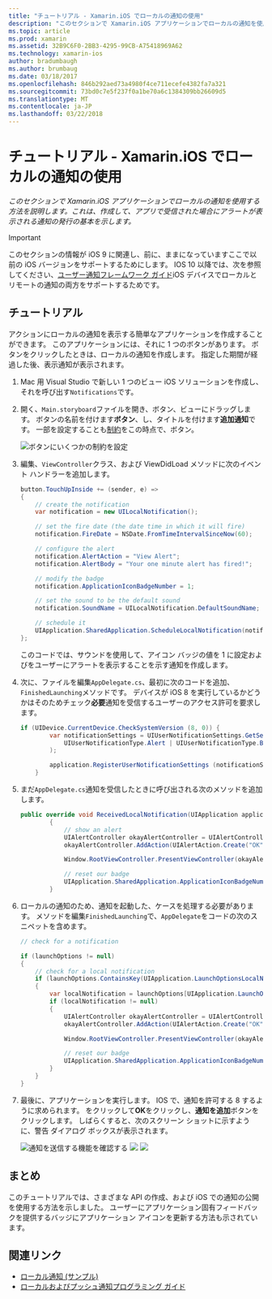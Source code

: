 ```yaml
---
title: "チュートリアル - Xamarin.iOS でローカルの通知の使用"
description: "このセクションで Xamarin.iOS アプリケーションでローカルの通知を使用する方法を説明します。 これは、作成して、アプリで受信された場合にアラートが表示される通知の発行の基本を示します。"
ms.topic: article
ms.prod: xamarin
ms.assetid: 32B9C6F0-2BB3-4295-99CB-A75418969A62
ms.technology: xamarin-ios
author: bradumbaugh
ms.author: brumbaug
ms.date: 03/18/2017
ms.openlocfilehash: 846b292aed73a4980f4ce711ecefe4382fa7a321
ms.sourcegitcommit: 73bd0c7e5f237f0a1be70a6c1384309bb26609d5
ms.translationtype: MT
ms.contentlocale: ja-JP
ms.lasthandoff: 03/22/2018
---
```

# <a name="walkthrough---using-local-notifications-in-xamarinios"></a>チュートリアル - Xamarin.iOS でローカルの通知の使用

_このセクションで Xamarin.iOS アプリケーションでローカルの通知を使用する方法を説明します。これは、作成して、アプリで受信された場合にアラートが表示される通知の発行の基本を示します。_

> [!IMPORTANT]
> このセクションの情報が iOS 9 に関連し、前に、ままになっていますここで以前の iOS バージョンをサポートするためにします。 IOS 10 以降では、次を参照してください、[ユーザー通知フレームワーク ガイド](~/ios/platform/user-notifications/index.md)iOS デバイスでローカルとリモートの通知の両方をサポートするためです。

## <a name="walkthrough"></a>チュートリアル

アクションにローカルの通知を表示する簡単なアプリケーションを作成することができます。 このアプリケーションには、それに 1 つのボタンがあります。 ボタンをクリックしたときは、ローカルの通知を作成します。 指定した期間が経過した後、表示通知が表示されます。


1. Mac 用 Visual Studio で新しい 1 つのビュー iOS ソリューションを作成し、それを呼び出す`Notifications`です。
1. 開く、`Main.storyboard`ファイルを開き、ボタン、ビューにドラッグします。 ボタンの名前を付けます**ボタン**、し、タイトルを付けます**追加通知**です。 一部を設定することも[制約](~/ios/user-interface/designer/designer-auto-layout.md)をこの時点で、ボタン。 

    ![](local-notifications-in-ios-walkthrough-images/image3.png "ボタンにいくつかの制約を設定")
1. 編集、`ViewController`クラス、および ViewDidLoad メソッドに次のイベント ハンドラーを追加します。

    ```csharp
    button.TouchUpInside += (sender, e) =>
    {
        // create the notification
        var notification = new UILocalNotification();

        // set the fire date (the date time in which it will fire)
        notification.FireDate = NSDate.FromTimeIntervalSinceNow(60);

        // configure the alert
        notification.AlertAction = "View Alert";
        notification.AlertBody = "Your one minute alert has fired!";

        // modify the badge
        notification.ApplicationIconBadgeNumber = 1;

        // set the sound to be the default sound
        notification.SoundName = UILocalNotification.DefaultSoundName;

        // schedule it
        UIApplication.SharedApplication.ScheduleLocalNotification(notification);
    };
    ```

    このコードでは、サウンドを使用して、アイコン バッジの値を 1 に設定およびをユーザーにアラートを表示することを示す通知を作成します。

1. 次に、ファイルを編集`AppDelegate.cs`、最初に次のコードを追加、`FinishedLaunching`メソッドです。 デバイスが iOS 8 を実行しているかどうかはそのためチェック**必要**通知を受信するユーザーのアクセス許可を要求します。

    ```csharp
    if (UIDevice.CurrentDevice.CheckSystemVersion (8, 0)) {
            var notificationSettings = UIUserNotificationSettings.GetSettingsForTypes (
                UIUserNotificationType.Alert | UIUserNotificationType.Badge | UIUserNotificationType.Sound, null
            );

            application.RegisterUserNotificationSettings (notificationSettings);
        }
    ```

1. まだ`AppDelegate.cs`通知を受信したときに呼び出される次のメソッドを追加します。

    ```csharp
    public override void ReceivedLocalNotification(UIApplication application, UILocalNotification notification)
            {
                // show an alert
                UIAlertController okayAlertController = UIAlertController.Create(notification.AlertAction, notification.AlertBody, UIAlertControllerStyle.Alert);
                okayAlertController.AddAction(UIAlertAction.Create("OK", UIAlertActionStyle.Default, null));

                Window.RootViewController.PresentViewController(okayAlertController, true, null);

                // reset our badge
                UIApplication.SharedApplication.ApplicationIconBadgeNumber = 0;
            }

    ```

1. ローカルの通知のため、通知を起動した、ケースを処理する必要があります。 メソッドを編集`FinishedLaunching`で、`AppDelegate`をコードの次のスニペットを含めます。


    ```csharp
    // check for a notification

    if (launchOptions != null)
    {
        // check for a local notification
        if (launchOptions.ContainsKey(UIApplication.LaunchOptionsLocalNotificationKey))
        {
            var localNotification = launchOptions[UIApplication.LaunchOptionsLocalNotificationKey] as UILocalNotification;
            if (localNotification != null)
            {
                UIAlertController okayAlertController = UIAlertController.Create(localNotification.AlertAction, localNotification.AlertBody, UIAlertControllerStyle.Alert);
                okayAlertController.AddAction(UIAlertAction.Create("OK", UIAlertActionStyle.Default, null));

                Window.RootViewController.PresentViewController(okayAlertController, true, null);

                // reset our badge
                UIApplication.SharedApplication.ApplicationIconBadgeNumber = 0;
            }
        }
    }

    ```

1. 最後に、アプリケーションを実行します。 IOS で、通知を許可する 8 するように求められます。 をクリックして**OK**をクリックし、**通知を追加**ボタンをクリックします。 しばらくすると、次のスクリーン ショットに示すように、警告 ダイアログ ボックスが表示されます。

    ![](local-notifications-in-ios-walkthrough-images/image0.png "通知を送信する機能を確認する") ![ ](local-notifications-in-ios-walkthrough-images/image1.png "通知の追加ボタン") ![ ](local-notifications-in-ios-walkthrough-images/image2.png "通知の警告ダイアログ ボックス")

## <a name="summary"></a>まとめ

このチュートリアルでは、さまざまな API の作成、および iOS での通知の公開を使用する方法を示しました。 ユーザーにアプリケーション固有フィードバックを提供するバッジにアプリケーション アイコンを更新する方法も示されています。


## <a name="related-links"></a>関連リンク

- [ローカル通知 (サンプル)](https://developer.xamarin.com/samples/monotouch/LocalNotifications)
- [ローカルおよびプッシュ通知プログラミング ガイド](https://developer.apple.com/library/prerelease/content/documentation/NetworkingInternet/Conceptual/RemoteNotificationsPG/)

